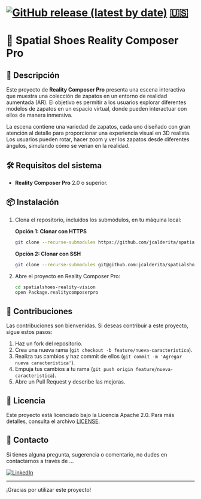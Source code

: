 # [![GitHub release (latest by date)](https://img.shields.io/github/v/release/jcalderita/spatialshoes-reality-vision?color=brightgreen)](https://github.com/jcalderita/spatialshoes-reality-vision/releases) [🇺🇸](README.md)

# 👞 Spatial Shoes Reality Composer Pro

## 📄 Descripción

Este proyecto de **Reality Composer Pro** presenta una escena interactiva que muestra una colección de zapatos en un entorno de realidad aumentada (AR). El objetivo es permitir a los usuarios explorar diferentes modelos de zapatos en un espacio virtual, donde pueden interactuar con ellos de manera inmersiva.

La escena contiene una variedad de zapatos, cada uno diseñado con gran atención al detalle para proporcionar una experiencia visual en 3D realista. Los usuarios pueden rotar, hacer zoom y ver los zapatos desde diferentes ángulos, simulando cómo se verían en la realidad.

## 🛠️ Requisitos del sistema

- **Reality Composer Pro** 2.0 o superior.

## 📦 Instalación

1. Clona el repositorio, incluidos los submódulos, en tu máquina local:

   **Opción 1: Clonar con HTTPS**
    ```bash
    git clone --recurse-submodules https://github.com/jcalderita/spatialshoes-reality-vision.git
    ```

   **Opción 2: Clonar con SSH**
    ```bash
    git clone --recurse-submodules git@github.com:jcalderita/spatialshoes-reality-vision.git
    ```
2. Abre el proyecto en Reality Composer Pro:
    ```bash
    cd spatialshoes-reality-vision
    open Package.realitycomposerpro
    ```

## 👥 Contribuciones

Las contribuciones son bienvenidas. Si deseas contribuir a este proyecto, sigue estos pasos:

1. Haz un fork del repositorio.
2. Crea una nueva rama (`git checkout -b feature/nueva-caracteristica`).
3. Realiza tus cambios y haz commit de ellos (`git commit -m 'Agregar nueva característica'`).
4. Empuja tus cambios a tu rama (`git push origin feature/nueva-caracteristica`).
5. Abre un Pull Request y describe las mejoras.

## 📜 Licencia

Este proyecto está licenciado bajo la Licencia Apache 2.0. Para más detalles, consulta el archivo [LICENSE](./LICENSE).

## 📧 Contacto

Si tienes alguna pregunta, sugerencia o comentario, no dudes en contactarnos a través de ...

[![LinkedIn](https://img.shields.io/badge/LinkedIn-Jcalderita-blue?logo=linkedin&logoColor=white&style=for-the-badge)](https://www.linkedin.com/in/jcalderita)

---

¡Gracias por utilizar este proyecto!